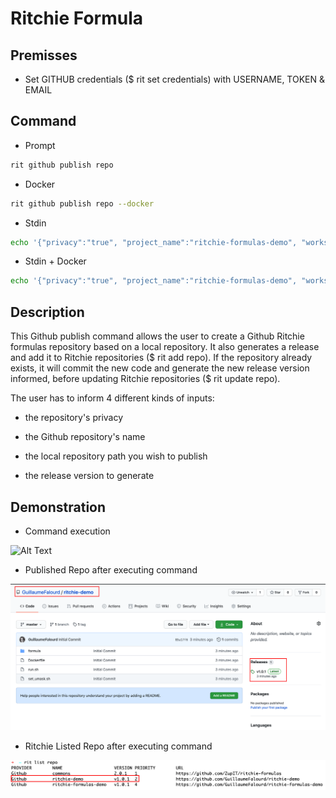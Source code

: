 <!-- markdownlint-disable-file MD013 -->
<!-- markdownlint-disable-file MD033 -->

# Ritchie Formula

## Premisses

- Set GITHUB credentials ($ rit set credentials) with USERNAME, TOKEN & EMAIL

## Command

- Prompt

```bash
rit github publish repo
```

- Docker

```bash
rit github publish repo --docker
```

- Stdin

```bash
echo '{"privacy":"true", "project_name":"ritchie-formulas-demo", "workspace_path":"/home/users/dennis/ritchie-formulas-local", "version":"v1.0.0"}' | rit github publish repo --stdin
```

- Stdin + Docker

```bash
echo '{"privacy":"true", "project_name":"ritchie-formulas-demo", "workspace_path":"/home/users/dennis/ritchie-formulas-local", "version":"v1.0.0"}' | rit github publish repo --stdin --docker
```

## Description

This Github publish command allows the user to create a Github Ritchie formulas repository based on a local repository.
It also generates a release and add it to Ritchie repositories ($ rit add repo).
If the repository already exists, it will commit the new code and generate the new release version informed, before updating Ritchie repositories ($ rit update repo).

The user has to inform 4 different kinds of inputs:

- the repository's privacy

- the Github repository's name

- the local repository path you wish to publish

- the release version to generate

## Demonstration

- Command execution

![Alt Text](https://media.giphy.com/media/KAqByBf4loMxXbv3NY/giphy.gif)

- Published Repo after executing command

<img class="special-img-class" src="https://github.com/ZupIT/ritchie-formulas/raw/master/github/publish/repo/docs/img/repo-published-on-github.png" />

- Ritchie Listed Repo after executing command

<img class="special-img-class" src="https://github.com/ZupIT/ritchie-formulas/raw/master/github/publish/repo/docs/img/rit-list-repo.png" />
